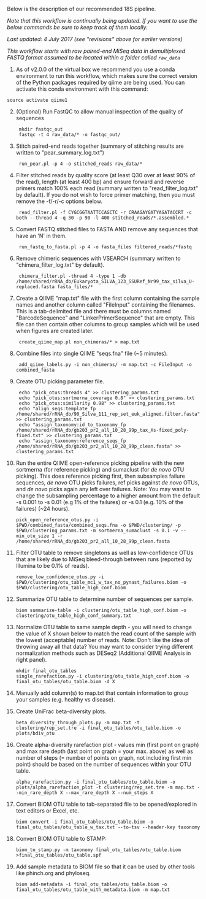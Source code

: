 Below is the description of our recommended 18S pipeline.
  
_Note that this workflow is continually being updated. If you want to use the below commands be sure to keep track of them locally._    
    
_Last updated: 4 July 2017 (see "revisions" above for earlier versions)_    
     
  
*This workflow starts with raw paired-end MiSeq data in demultiplexed FASTQ format assumed to be located within a folder called `raw_data`*

1. As of v2.0.0 of the virtual box we recommend you use a conda environment to run this workflow, which makes sure the correct version of the Python packages required by qiime are being used. You can activate this conda environment with this command:
```
source activate qiime1
```

2. (Optional) Run FastQC to allow manual inspection of the quality of sequences

        mkdir fastqc_out
        fastqc -t 4 raw_data/* -o fastqc_out/

3. Stitch paired-end reads together (summary of stitching results are written to "pear_summary_log.txt")

        run_pear.pl -p 4 -o stitched_reads raw_data/* 

4. Filter stitched reads by quality score (at least Q30 over at least 90% of the read), length (at least 400 bp) and ensure forward and reverse primers match 100% each read (summary written to "read_filter_log.txt" by default). If you do not wish to force primer matching, then you must remove the -f/-r/-c options below. 

        read_filter.pl -f CYGCGGTAATTCCAGCTC -r CRAAGAYGATYAGATACCRT -c both --thread 4 -q 30 -p 90 -l 400 stitched_reads/*.assembled.*
									
5. Convert FASTQ stitched files to FASTA AND remove any sequences that have an 'N' in them.

        run_fastq_to_fasta.pl -p 4 -o fasta_files filtered_reads/*fastq

6. Remove chimeric sequences with VSEARCH (summary written to "chimera_filter_log.txt" by default).

        chimera_filter.pl -thread 4 -type 1 -db /home/shared/rRNA_db/Eukaryota_SILVA_123_SSURef_Nr99_tax_silva_U-replaced.fasta fasta_files/*	

7. Create a QIIME "map.txt" file with the first column containing the sample names and another column called "FileInput" containing the filenames. This is a tab-delimited file and there must be columns named "BarcodeSequence" and "LinkerPrimerSequence" that are empty. This file can then contain other columns to group samples which will be used when figures are created later.

        create_qiime_map.pl non_chimeras/* > map.txt
		
8. Combine files into single QIIME "seqs.fna" file (~5 minutes).

        add_qiime_labels.py -i non_chimeras/ -m map.txt -c FileInput -o combined_fasta
		
9. Create OTU picking parameter file.

        echo "pick_otus:threads 4" >> clustering_params.txt
        echo "pick_otus:sortmerna_coverage 0.8" >> clustering_params.txt
        echo "pick_otus:similarity 0.98" >> clustering_params.txt
        echo "align_seqs:template_fp /home/shared/rRNA_db/90_Silva_111_rep_set_euk_aligned.filter.fasta" >> clustering_params.txt 
        echo "assign_taxonomy:id_to_taxonomy_fp /home/shared/rRNA_db/gb203_pr2_all_10_28_99p_tax_Xs-fixed_poly-fixed.txt" >> clustering_params.txt
        echo "assign_taxonomy:reference_seqs_fp /home/shared/rRNA_db/gb203_pr2_all_10_28_99p_clean.fasta" >> clustering_params.txt
        
10. Run the entire QIIME open-reference picking pipeline with the new sortmerna (for reference picking) and sumaclust (for _de novo_ OTU picking). This does reference picking first, then subsamples failure sequences, _de novo_ OTU picks failures, ref picks against _de novo_ OTUs, and _de novo_ picks again any left over failures. Note: You may want to change the subsampling percentage to a higher amount from the default -s 0.001 to -s 0.01 (e.g 1% of the failures) or -s 0.1 (e.g. 10% of the failures) (~24 hours).

        pick_open_reference_otus.py -i $PWD/combined_fasta/combined_seqs.fna -o $PWD/clustering/ -p $PWD/clustering_params.txt -m sortmerna_sumaclust -s 0.1 -v --min_otu_size 1 -r /home/shared/rRNA_db/gb203_pr2_all_10_28_99p_clean.fasta

11. Filter OTU table to remove singletons as well as low-confidence OTUs that are likely due to MiSeq bleed-through between runs (reported by Illumina to be 0.1% of reads). 

        remove_low_confidence_otus.py -i $PWD/clustering/otu_table_mc1_w_tax_no_pynast_failures.biom -o $PWD/clustering/otu_table_high_conf.biom

12. Summarize OTU table to determine number of sequences per sample.

        biom summarize-table -i clustering/otu_table_high_conf.biom -o clustering/otu_table_high_conf_summary.txt

13. Normalize OTU table to same sample depth - you will need to change the value of X shown below to match the read count of the sample with the lowest (acceptable) number of reads. Note: Don't like the idea of throwing away all that data? You may want to consider trying different normalization methods such as DESeq2 (Additional QIIME Analysis in right panel).

        mkdir final_otu_tables
        single_rarefaction.py -i clustering/otu_table_high_conf.biom -o final_otu_tables/otu_table.biom -d X

14. Manually add column(s) to map.txt that contain information to group your samples (e.g. healthy vs disease).

15. Create UniFrac beta-diversity plots.

        beta_diversity_through_plots.py -m map.txt -t clustering/rep_set.tre -i final_otu_tables/otu_table.biom -o plots/bdiv_otu

16. Create alpha-diversity rarefaction plot - values min (first point on graph) and max rare depth (last point on graph = your max. above) as well as number of steps (= number of points on graph, not including first min point) should be based on the number of sequences within your OTU table.

        alpha_rarefaction.py -i final_otu_tables/otu_table.biom -o plots/alpha_rarefaction_plot -t clustering/rep_set.tre -m map.txt --min_rare_depth X --max_rare_depth X --num_steps X

17. Convert BIOM OTU table to tab-separated file to be opened/explored in text editors or Excel, etc.

        biom convert -i final_otu_tables/otu_table.biom -o final_otu_tables/otu_table_w_tax.txt --to-tsv --header-key taxonomy

18. Convert BIOM OTU table to STAMP:

        biom_to_stamp.py -m taxonomy final_otu_tables/otu_table.biom >final_otu_tables/otu_table.spf

19. Add sample metadata to BIOM file so that it can be used by other tools like phinch.org and phyloseq.

        biom add-metadata -i final_otu_tables/otu_table.biom -o final_otu_tables/otu_table_with_metadata.biom -m map.txt